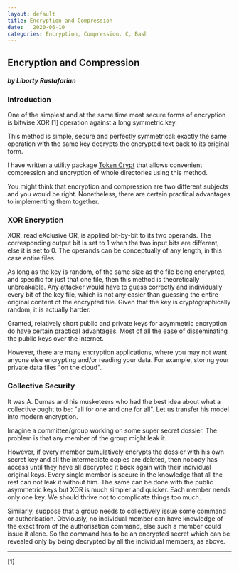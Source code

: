 ```yaml
---
layout: default
title: Encryption and Compression
date:   2020-06-10
categories: Encryption, Compression. C, Bash
---
```

## Encryption and Compression

##### by Liborty Rustafarian

### Introduction

One of the simplest and at the same time most secure forms of encryption is bitwise XOR [1] operation against a long symmetric key. 

This method is simple, secure and perfectly symmetrical: exactly the same operation with the same key decrypts the encrypted text back to its original form.  
  
I have written a utility package [Token Crypt](https://github.com/liborty/TokenCrypt) 
that allows convenient compression and encryption of whole directories using this method.

You might think that encryption and compression are two different subjects  and you would be right. Nonetheless, there are certain practical advantages to implementing them together.


  
### XOR Encryption

XOR, read eXclusive OR, is applied bit-by-bit to its two operands. The corresponding output bit is set to 1 when the two input bits are different, else it is set to 0. The operands can be conceptually of any length, in this case entire files.


As long as the key is random, of the same size as the file being encrypted, and specific for just that one file, then this method is theoretically unbreakable. Any attacker would have to guess correctly and individually every bit of the key file, which is not any easier than guessing the entire original content of the encrypted file. Given that the key is cryptographically random, it is actually harder.

Granted, relatively short public and private keys for asymmetric  encryption do have certain practical advantages. Most of all the ease of disseminating the public keys over the internet.

However, there are many encryption applications, where you may not want anyone else encrypting and/or reading your data.
For example, storing your private data files "on the cloud".

### Collective Security

It was A. Dumas and his musketeers who had the best idea about what a collective ought to be: "all for one and one for all". Let us transfer his model into modern encryption.

Imagine a committee/group working on some super secret dossier. The problem is that  any member of the group might  leak it. 

However, if every member cumulatively encrypts the dossier  with his own secret key and all the intermediate copies are deleted, then nobody has access until they have all decrypted it back again with their individual original keys. Every single member is secure in the knowledge that all the rest can not leak it without him. The same can be done with the public asymmetric keys but XOR is much simpler and quicker. Each member needs only one key. We should thrive not to complicate things too much.
  
Similarly, suppose that a group needs to collectively issue some command or authorisation. Obviously, no individual member can have knowledge of the exact from of the authorisation command, else such a member could issue it alone.  So the command has to be an encrypted secret which can be revealed only by being decrypted by all the individual members, as above.

---
[1] 
